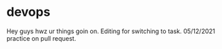 # devops
Hey guys hwz ur things goin on. Editing for switching to task.
05/12/2021 practice on pull request.
